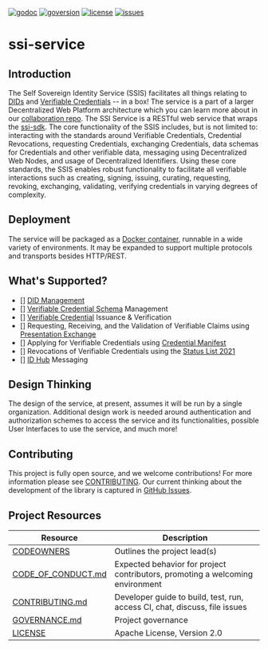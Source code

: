 [![godoc](https://img.shields.io/badge/godoc-ssi--service-blue)](https://pkg.go.dev/github.com/TBD54566975/ssi-service)
[![goversion](https://img.shields.io/badge/go_version-1.17.6-brightgreen)](https://golang.org/)
[![license](https://img.shields.io/badge/license-Apache%202-black)](https://github.com/TBD54566975/ssi-service/blob/main/LICENSE)
[![issues](https://img.shields.io/github/issues/TBD54566975/ssi-service)](https://github.com/TBD54566975/ssi-service/issues)

# ssi-service

## Introduction

The Self Sovereign Identity Service (SSIS) facilitates all things relating to [DIDs](https://www.w3.org/TR/did-core/)
and [Verifiable Credentials](https://www.w3.org/TR/vc-data-model) -- in a box! The service is a part of a larger 
Decentralized Web Platform architecture which you can learn more about in our 
[collaboration repo](https://github.com/TBD54566975/collaboration). The SSI Service is a RESTful web service that
wraps the [ssi-sdk](https://github.com/TBD54566975/ssi-sdk). The core functionality of the SSIS includes, 
but is not limited to: interacting with the standards around Verifiable Credentials, Credential Revocations, requesting
Credentials, exchanging Credentials, data schemas for Credentials and other verifiable data, messaging using 
Decentralized Web Nodes, and usage of Decentralized Identifiers. Using these core standards, the SSIS enables robust
functionality to facilitate all verifiable interactions such as creating, signing, issuing, curating, requesting, 
revoking, exchanging, validating, verifying credentials in varying degrees of complexity.


## Deployment

The service will be packaged as a [Docker container](https://www.docker.com/), runnable in a wide variety of
environments. It may be expanded to support multiple protocols and transports besides HTTP/REST.

## What's Supported?

- [] [DID Management](https://www.w3.org/TR/did-core/)
- [] [Verifiable Credential Schema](https://w3c-ccg.github.io/vc-json-schemas/v2/index.html) Management
- [] [Verifiable Credential](https://www.w3.org/TR/vc-data-model) Issuance & Verification
- [] Requesting, Receiving, and the Validation of Verifiable Claims using [Presentation Exchange](https://identity.foundation/presentation-exchange/)
- [] Applying for Verifiable Credentials using [Credential Manifest](https://identity.foundation/credential-manifest/)
- [] Revocations of Verifiable Credentials using the [Status List 2021](https://w3c-ccg.github.io/vc-status-list-2021/)
- [] [ID Hub](https://identity.foundation/identity-hub/spec/) Messaging

## Design Thinking

The design of the service, at present, assumes it will be run by a single organization. Additional design work is needed
around authentication and authorization schemes to access the service and its functionalities, possible User Interfaces
to use the service, and much more!

## Contributing

This project is fully open source, and we welcome contributions! For more information please see
[CONTRIBUTING](CONTRIBUTING.md). Our current thinking about the development of the library is captured in
[GitHub Issues](https://github.com/TBD54566975/ssi-service/issues).

## Project Resources

| Resource                                   | Description                                                                   |
|--------------------------------------------|-------------------------------------------------------------------------------|
| [CODEOWNERS](./CODEOWNERS)                 | Outlines the project lead(s)                                                  |
| [CODE_OF_CONDUCT.md](./CODE_OF_CONDUCT.md) | Expected behavior for project contributors, promoting a welcoming environment |
| [CONTRIBUTING.md](./CONTRIBUTING.md)       | Developer guide to build, test, run, access CI, chat, discuss, file issues    |
| [GOVERNANCE.md](./GOVERNANCE.md)           | Project governance                                                            |
| [LICENSE](./LICENSE)                       | Apache License, Version 2.0                                                   |